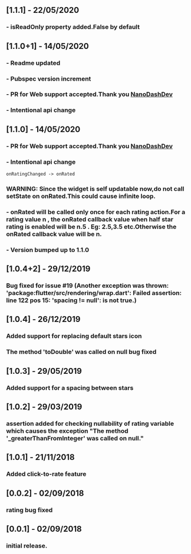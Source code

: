 ## [1.1.1] - 22/05/2020
### - isReadOnly property added.False by default

## [1.1.0+1] - 14/05/2020
### - Readme updated
### - Pubspec version increment
### - PR for Web support accepted.Thank you [NanoDashDev](https://github.com/NanoDashDev)
### - Intentional api change

## [1.1.0] - 14/05/2020
### - PR for Web support accepted.Thank you [NanoDashDev](https://github.com/NanoDashDev)
### - Intentional api change
``
onRatingChanged -> onRated
``

### WARNING: Since the widget is self updatable now,do not call setState on onRated.This could cause infinite loop.

### - onRated will be called only once for each rating action.For a rating value n , the onRated callback value when half star rating is enabled will be n.5 . Eg: 2.5,3.5 etc.Otherwise the onRated callback value will be n.

### - Version bumped up to 1.1.0

## [1.0.4+2] - 29/12/2019
### Bug fixed for issue #19 (Another exception was thrown: 'package:flutter/src/rendering/wrap.dart': Failed assertion: line 122 pos 15: 'spacing != null': is not true.)

## [1.0.4] - 26/12/2019
### Added support for replacing default stars icon
### The method 'toDouble' was called on null bug fixed

## [1.0.3] - 29/05/2019
### Added support for a spacing between stars

## [1.0.2] - 29/03/2019
### assertion added for checking nullability of rating variable which causes the exception "The method '_greaterThanFromInteger' was called on null."

## [1.0.1] - 21/11/2018
### Added click-to-rate feature

## [0.0.2] - 02/09/2018
### rating bug fixed


## [0.0.1] - 02/09/2018

### initial release.